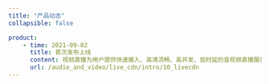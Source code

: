 ```yaml
---
title: "产品动态"
collapsible: false

product:
    - time: 2021-09-02
      title: 首次发布上线
      content: 视频直播为用户提供快速接入、高清流畅、高并发、低时延的音视频直播服务。
      url: /audio_and_video/live_cdn/intro/10_livecdn
---
```


<!-- 设置上述参数可生成产品动态页  -->
